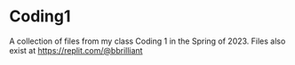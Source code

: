 # Coding1
A collection of files from my class Coding 1 in the Spring of 2023. Files also exist at https://replit.com/@bbrilliant
